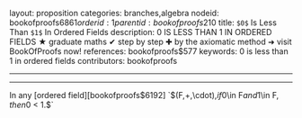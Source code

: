 layout: proposition
categories: branches,algebra
nodeid: bookofproofs$6861
orderid: 1
parentid: bookofproofs$210
title: `$0$` Is Less Than `$1$` In Ordered Fields
description: 0 IS LESS THAN 1 IN ORDERED FIELDS ★ graduate maths ✔ step by step ✚ by the axiomatic method ➜ visit BookOfProofs now!
references: bookofproofs$577
keywords: 0 is less than 1 in ordered fields
contributors: bookofproofs

---


---

In any [ordered field][bookofproofs$6192] `$(F,+,\cdot),$` if `$0\in F$` and `$1\in F$`, then `$0 <  1.$`
